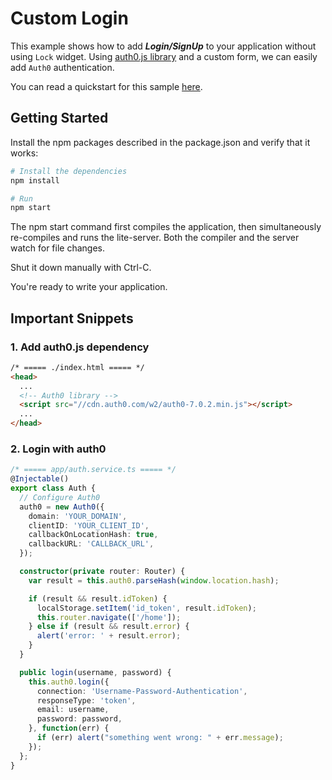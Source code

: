 # Custom Login

This example shows how to add ***Login/SignUp*** to your application without using `Lock` widget. Using [auth0.js library](https://github.com/auth0/auth0.js) and a custom form, we can easily add `Auth0` authentication.

You can read a quickstart for this sample [here](https://auth0.com/docs/quickstart/spa/angular2/02-custom-login). 

## Getting Started

Install the npm packages described in the package.json and verify that it works:

```bash
# Install the dependencies
npm install

# Run
npm start
```

The npm start command first compiles the application, then simultaneously re-compiles and runs the lite-server. Both the compiler and the server watch for file changes.

Shut it down manually with Ctrl-C.

You're ready to write your application.

## Important Snippets

### 1. Add auth0.js dependency

```html
/* ===== ./index.html ===== */
<head>
  ...
  <!-- Auth0 library -->
  <script src="//cdn.auth0.com/w2/auth0-7.0.2.min.js"></script>
  ...
</head>
```

### 2. Login with auth0	

```typescript
/* ===== app/auth.service.ts ===== */
@Injectable()
export class Auth {
  // Configure Auth0
  auth0 = new Auth0({
    domain: 'YOUR_DOMAIN',
    clientID: 'YOUR_CLIENT_ID',
    callbackOnLocationHash: true,
    callbackURL: 'CALLBACK_URL',
  });

  constructor(private router: Router) {
    var result = this.auth0.parseHash(window.location.hash);

    if (result && result.idToken) {
      localStorage.setItem('id_token', result.idToken);
      this.router.navigate(['/home']);
    } else if (result && result.error) {
      alert('error: ' + result.error);
    }
  }

  public login(username, password) {
    this.auth0.login({
      connection: 'Username-Password-Authentication',
      responseType: 'token',
      email: username,
      password: password,
    }, function(err) {
      if (err) alert("something went wrong: " + err.message);
    });
  };
}
```

